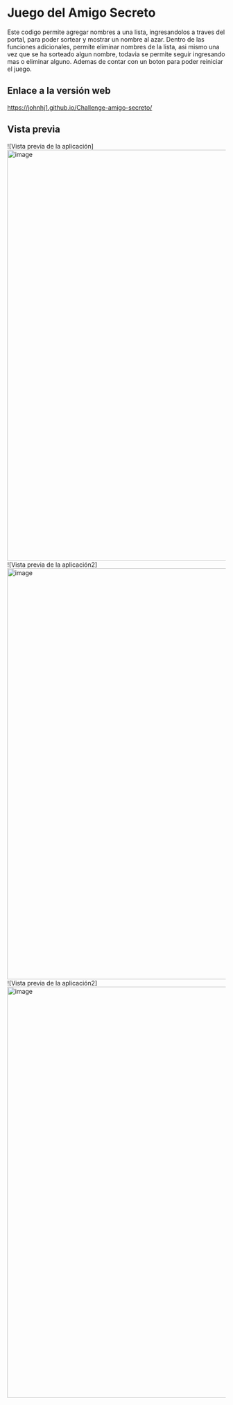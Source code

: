 # Juego del Amigo Secreto
Este codigo permite agregar nombres a una lista, ingresandolos a traves del portal, para poder sortear y mostrar un nombre al azar. Dentro de las funciones adicionales, permite eliminar nombres de la lista, asi mismo una vez que se ha sorteado algun nombre, todavia se permite seguir ingresando mas o eliminar alguno. Ademas de contar con un boton para poder reiniciar el juego. 

## Enlace a la versión web
https://johnhj1.github.io/Challenge-amigo-secreto/

## Vista previa
![Vista previa de la aplicación]<img width="947" alt="image" src="https://github.com/user-attachments/assets/82a3fd99-a694-4d32-b122-0d08763ae079" />
![Vista previa de la aplicación2]<img width="947" alt="image" src="https://github.com/user-attachments/assets/87cbd950-b2e6-401b-8687-1a785d266bd7" />
![Vista previa de la aplicación2]<img width="947" alt="image" src="https://github.com/user-attachments/assets/325c1705-76fd-403c-b65e-64be63504c56" />
